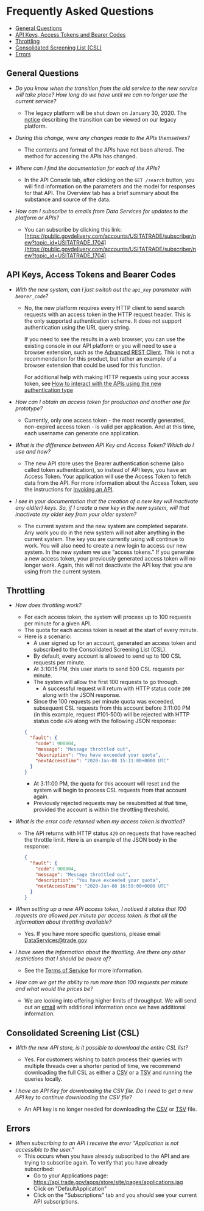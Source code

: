 # Frequently Asked Questions
* [General Questions](#general-questions)
* [API Keys, Access Tokens and Bearer Codes](#api-keys-access-tokens-and-bearer-codes)
* [Throttling](#throttling)
* [Consolidated Screening List (CSL)](#consolidated-screening-list-csl)
* [Errors](#errors)

## General Questions
* _Do you know when the transition from the old service to the new service will take place? How long do we have until we can no longer use the current service?_
  * The legacy platform will be shut down on January 30, 2020. The [notice](https://internationaltradeadministration.github.io/DevPortalMessages/DevPortalUpgrade.html) describing the transition can be viewed on our legacy platform.

* _During this change, were any changes made to the APIs themselves?_
  * The contents and format of the APIs have not been altered. The method for accessing the APIs has changed.

* _Where can I find the documentation for each of the APIs?_
  * In the API Console tab, after clicking on the `GET /search` button, you will find information on the parameters and the model for responses for that API.  The Overview tab has a brief summary about the substance and source of the data. 

* _How can I subscribe to emails from Data Services for updates to the platform or APIs?_
  * You can subscribe by clicking this link: [https://public.govdelivery.com/accounts/USITATRADE/subscriber/new?topic_id=USITATRADE_1704](https://public.govdelivery.com/accounts/USITATRADE/subscriber/new?topic_id=USITATRADE_1704)

## API Keys, Access Tokens and Bearer Codes
* _With the new system, can I just switch out the `api_key` parameter with `bearer_code`?_
  * No, the new platform requires every HTTP client to send search requests with an access token in the HTTP request header. This is the only supported authentication scheme. It does not support authentication using the URL query string.

    If you need to see the results in a web browser, you can use the existing console in our API platform or you will need to use a browser extension, such as the [Advanced REST Client](https://chrome.google.com/webstore/detail/advanced-rest-client/hgmloofddffdnphfgcellkdfbfbjeloo/related?hl=en-US). This is not a recommendation for this product, but rather an example of a browser extension that could be used for this function.

    For additional help with making HTTP requests using your access token, see [How to interact with the APIs using the new authentication type](https://internationaltradeadministration.github.io/DevPortalMessages/IntroToNewAuthType)  

* _How can I obtain an access token for production and another one for prototype?_
  * Currently, only one access token - the most recently generated, non-expired access token - is valid per application.  And at this time, each username can generate one application.

* _What is the difference between API Key and Access Token? Which do I use and how?_
  * The new API store uses the Bearer authentication scheme (also called token authentication), so instead of API keys, you have an Access Token.  Your application will use the Access Token to fetch data from the API. 
  For more information about the Access Token, see the instructions for [Invoking an API](https://internationaltradeadministration.github.io/DevPortalMessages/GettingStarted_NewAPIStore#invoking-an-api).

* _I see in your documentation that the creation of a new key will inactivate any old(er) keys. So, if I create a new key in the new system, will that inactivate my older key from your older system?_
  * The current system and the new system are completed separate. Any work you do in the new system will not alter anything in the current system. The key you are currently using will continue to work. You will also need to create a new login to access our new system. In the new system we use “access tokens.” If you generate a new access token, your previously generated access token will no longer work. Again, this will not deactivate the API key that you are using from the current system.

## Throttling
* _How does throttling work?_
  * For each access token, the system will process up to 100 requests per minute for a given API.  
  * The quota for each access token is reset at the start of every minute.  
  * Here is a scenario:  
    * A user signed up for an account, generated an access token and subscribed to the Consolidated Screening List (CSL).  
    * By default, every account is allowed to send up to 100 CSL requests per minute.  
    * At 3:10:15 PM, this user starts to send 500 CSL requests per minute.  
    * The system will allow the first 100 requests to go through.  
      * A successful request will return with HTTP status code `200` along with the JSON response.  
    * Since the 100 requests per minute quota was exceeded, subsequent CSL requests from this account before 3:11:00 PM (in this example, request #101-500) will be rejected with HTTP status code `429` along with the following JSON response:  
    ```json
    {
      "fault": {
        "code": 900804,
        "message": "Message throttled out",
        "description": "You have exceeded your quota",
        "nextAccessTime": "2020-Jan-08 15:11:00+0000 UTC"
      }
    }
    ```
    * At 3:11:00 PM, the quota for this account will reset and the system will begin to process CSL requests from that account again.  
    * Previously rejected requests may be resubmitted at that time, provided the account is within the throttling threshold.
​
​
* _What is the error code returned when my access token is throttled?_
  * The API returns with HTTP status `429` on requests that have reached the throttle limit. Here is an example of the JSON body in the response:
    ```json
    {
      "fault": {
        "code": 900804,
        "message": "Message throttled out",
        "description": "You have exceeded your quota",
        "nextAccessTime": "2020-Jan-08 16:59:00+0000 UTC"
      }
    }
    ```

* _When setting up a new API access token, I noticed it states that 100 requests are allowed per minute per access token. Is that all the information about throttling available?_ 
  * Yes.  If you have more specific questions, please email [DataServices@trade.gov](mailto:DataServices@trade.gov?subject=API%20Request%20Throttling%20Question)

* _I have seen the information about the throttling. Are there any other restrictions that I should be aware of?_
  * See the [Terms of Service](https://api.trade.gov/apps/store/ita/terms-of-service) for more information.

* _How can we get the ability to run more than 100 requests per minute and what would the prices be?_
  * We are looking into offering higher limits of throughput. We will send out an [email](https://public.govdelivery.com/accounts/USITATRADE/subscriber/new?topic_id=USITATRADE_1704) with additional information once we have additional information.

## Consolidated Screening List (CSL)
* _With the new API store, is it possible to download the entire CSL list?_
  * Yes. For customers wishing to batch process their queries with multiple threads over a shorter period of time, we recommend downloading the full CSL as either a [CSV](http://api.trade.gov/static/consolidated_screening_list/consolidated.csv) or a [TSV](http://api.trade.gov/static/consolidated_screening_list/consolidated.tsv) and running the queries locally.

* _I have an API Key for downloading the CSV file. Do I need to get a new API key to continue downloading the CSV file?_
  * An API key is no longer needed for downloading the [CSV](http://api.trade.gov/static/consolidated_screening_list/consolidated.csv) or [TSV](http://api.trade.gov/static/consolidated_screening_list/consolidated.tsv) file.

## Errors
* _When subscribing to an API I receive the error "Application is not accessible to the user."_
  * This occurs when you have already subscribed to the API and are trying to subscribe again. To verify that you have already subscribed:
    * Go to your Applications page: https://api.trade.gov/apps/store/site/pages/applications.jag
    * Click on "DefaultApplication"
    * Click on the "Subscriptions" tab and you should see your current API subscriptions.
